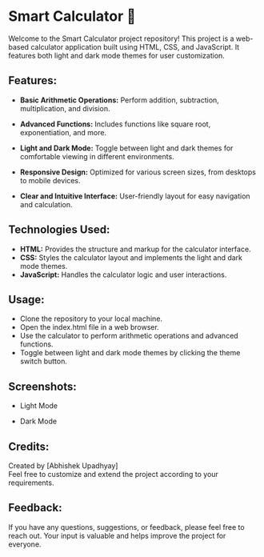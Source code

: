 # Smart Calculator 🧮

Welcome to the Smart Calculator project repository! This project is a web-based calculator application built using HTML, CSS, and JavaScript. It features both light and dark mode themes for user customization.

## Features:

- **Basic Arithmetic Operations:** Perform addition, subtraction, multiplication, and division.

- **Advanced Functions:** Includes functions like square root, exponentiation, and more.
- **Light and Dark Mode:** Toggle between light and dark themes for comfortable viewing in different environments.
- **Responsive Design:** Optimized for various screen sizes, from desktops to mobile devices.
- **Clear and Intuitive Interface:** User-friendly layout for easy navigation and calculation.

## Technologies Used:

- **HTML:** Provides the structure and markup for the calculator interface.
- **CSS:** Styles the calculator layout and implements the light and dark mode themes.
- **JavaScript:** Handles the calculator logic and user interactions.

## Usage:

- Clone the repository to your local machine.
- Open the index.html file in a web browser.
- Use the calculator to perform arithmetic operations and advanced functions.
- Toggle between light and dark mode themes by clicking the theme switch button.

## Screenshots:

- Light Mode

- Dark Mode

## Credits:

Created by [Abhishek Upadhyay]<br/>
Feel free to customize and extend the project according to your requirements.

## Feedback:

If you have any questions, suggestions, or feedback, please feel free to reach out. Your input is valuable and helps improve the project for everyone.
